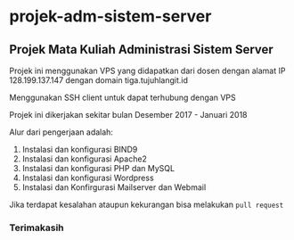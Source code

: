 # projek-adm-sistem-server

## Projek Mata Kuliah Administrasi Sistem Server

Projek ini menggunakan VPS yang didapatkan dari dosen dengan alamat IP 128.199.137.147 dengan domain tiga.tujuhlangit.id

Menggunakan SSH client untuk dapat terhubung dengan VPS

Projek ini dikerjakan sekitar bulan Desember 2017 - Januari 2018

Alur dari pengerjaan adalah:

1. Instalasi dan konfigurasi BIND9
2. Instalasi dan konfigurasi Apache2
3. Instalasi dan konfigurasi PHP dan MySQL
4. Instalasi dan konfigurasi Wordpress
5. Instalasi dan Konfirgurasi Mailserver dan Webmail

Jika terdapat kesalahan ataupun kekurangan bisa melakukan `pull request`

### Terimakasih


